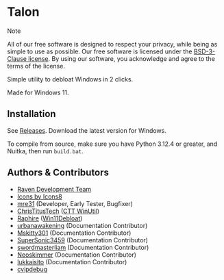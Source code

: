
# Talon

> [!NOTE]
> All of our free software is designed to respect your privacy, while being as simple to use as possible. Our free software is licensed under the [BSD-3-Clause license](https://ravendevteam.org/files/BSD-3-Clause.txt). By using our software, you acknowledge and agree to the terms of the license.

Simple utility to debloat Windows in 2 clicks.

Made for Windows 11.

## Installation
See [Releases](https://github.com/ravendevteam/talon/releases). Download the latest version for Windows.

To compile from source, make sure you have Python 3.12.4 or greater, and Nuitka, then run `build.bat`.

## Authors & Contributors

- [Raven Development Team](https://ravendevteam.org/)
- [Icons by Icons8](https://icons8.com/)
- [mre31](https://github.com/mre31) (Developer, Early Tester, Bugfixer)
- [ChrisTitusTech](https://github.com/christitustech) ([CTT WinUtil](https://github.com/christitustech/winutil))
- [Raphire](https://github.com/Raphire) ([Win11Debloat](https://github.com/Raphire/Win11Debloat))
- [urbanawakening](https://github.com/urbanawakening) (Documentation Contributor)
- [Mskitty301](https://github.com/Mskitty301) (Documentation Contributor)
- [SuperSonic3459](https://github.com/SuperSonic3459) (Documentation Contributor)
- [swordmasterliam](https://github.com/swordmasterliam) (Documentation Contributor)
- [Neoskimmer](https://github.com/Neoskimmer) (Documentation Contributor)
- [lukkaisito](https://github.com/lukkaisito) (Documentation Contributor)
- [cvipdebug](https://github.com/cvipdebug)
